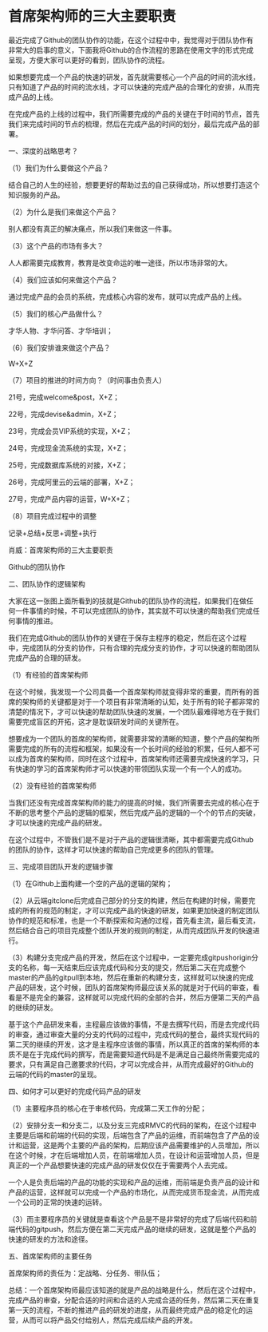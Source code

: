 # 首席架构师的三大主要职责

最近完成了Github的团队协作的功能，在这个过程中中，我觉得对于团队协作有非常大的启事的意义，下面我将Github的合作流程的思路在使用文字的形式完成呈现，方便大家可以更好的看到，团队协作的流程。

如果想要完成一个产品的快速的研发，首先就需要核心一个产品的时间的流水线，只有知道了产品的时间的流水线，才可以快速的完成产品的合理化的安排，从而完成产品的上线。

在完成产品的上线的过程中，我们所需要完成的产品的关键在于时间的节点，首先我们来完成时间的节点的梳理，然后在完成产品的时间的划分，最后完成产品的部署。

一、深度的战略思考？

（1）我们为什么要做这个产品？

结合自己的人生的经验，想要更好的帮助过去的自己获得成功，所以想要打造这个知识服务的产品。

（2）为什么是我们来做这个产品？

别人都没有真正的解决痛点，所以我们来做这一件事。

（3）这个产品的市场有多大？

人人都需要完成教育，教育是改变命运的唯一途径，所以市场非常的大。

（4）我们应该如何来做这个产品？

通过完成产品的会员的系统，完成核心内容的发布，就可以完成产品的上线。

（5）我们的核心产品做什么？

才华人物、才华问答、才华培训；

（6）我们安排谁来做这个产品？

W+X+Z

（7）项目的推进的时间方向？（时间事由负责人）

21号，完成welcome&amp;post，X+Z；

22号，完成devise&amp;admin，X+Z；

23号，完成会员VIP系统的实现，X+Z；

24号，完成现金流系统的实现，X+Z；

25号，完成数据库系统的对接，X+Z；

26号，完成阿里云的云端的部署，X+Z；

27号，完成产品内容的运营，W+X+Z；

（8）项目完成过程中的调整

记录+总结+反思+调整+执行

肖威：首席架构师的三大主要职责

Github的团队协作

二、团队协作的逻辑架构

大家在这一张图上面所看到的技就是Github的团队协作的流程，如果我们在做任何一件事情的时候，不可以完成团队的协作，其实就不可以快速的帮助我们完成任何事情的推进。

我们在完成Github的团队协作的关键在于保存主程序的稳定，然后在这个过程中，完成团队的分支的协作，只有合理的完成分支的协作，才可以快速的帮助团队完成产品的合理的研发。

（1）有经验的首席架构师

在这个时候，我发现一个公司具备一个首席架构师就变得非常的重要，而所有的首席的架构师的关键都是对于一个项目有非常清晰的认知，处于所有的轮子都非常的清楚的情况下，才可以快速的帮助团队快速的发展，一个团队最难得地方在于我们需要完成盲区的开拓，这才是耽误研发时间的关键所在。

想要成为一个团队的首席的架构师，就需要非常的清晰的知道，整个产品的架构所需要完成的所有的流程和框架，如果没有一个长时间的经验的积累，任何人都不可以成为首席的架构师，同时在这个过程中，首席架构师还需要完成快速的学习，只有快速的学习的首席架构师才可以快速的带领团队实现一个有一个人的成功。

（2）没有经验的首席架构师

当我们还没有完成首席架构师的能力的提高的时候，我们所需要去完成的核心在于不断的思考整个产品的逻辑的框架，然后完成产品的逻辑的一个个的节点的突破，才可以快速的完成产品的研发。

在这个过程中，不管我们是不是对于产品的逻辑很清晰，其中都需要完成Github的团队的协作，这样才可以快速的帮助自己完成更多的团队的管理。

三、完成项目团队开发的逻辑步骤

（1）在Github上面构建一个空的产品的逻辑的架构；

（2）从云端gitclone后完成自己部分的分支的构建，然后在构建的时候，需要完成的所有的规范的制定，才可以完成产品的快速的研发，如果更加快速的制定团队协作的规范和标准，也是一个不断探索和沟通的过程，首先看主流，最后看支流，然后结合自己的项目完成整个团队开发的规则的制定，从而完成团队开发的快速进行。

（3）构建分支完成产品的开发，然后在这个过程中，一定要完成gitpushorigin分支的名称，每一天结束后应该完成代码和分支的提交，然后第二天在完成整个master的产品的gitpull到本地，然后在重新的构建分支，这样就可以快速的完成产品的研发，这个时候，团队的首席架构师最应该关系的就是对于代码的审查，看看是不是完全的兼容，这样就可以完成代码的全部的合并，然后方便第二天的产品的继续的研发。

基于这个产品研发来看，主程最应该做的事情，不是去撰写代码，而是去完成代码的审查，通过审查大量的分支的代码的过程中，完成代码的整合，最终实现代码的第二天的继续的开发，这才是主程序应该做的事情，所以真正的首席的架构师的本质不是在于完成代码的撰写，而是需要知道代码是不是满足自己最终所需要完成的要求，只有满足自己邀要求的代码，才可以完成合并，从而完成最好的Github的云端的代码的master的呈现。

四、如何才可以更好的完成代码产品的研发

（1）主要程序员的核心在于审核代码，完成第二天工作的分配；

（2）安排分支一和分支二，以及分支三完成RMVC的代码的架构，在这个过程中主要是后端和前端的代码的实现，后端包含了产品的运维，而前端包含了产品的设计和运营，这是两个主要的产品的架构，后期应该产品需要维护的人员增加，所以在这个时候，才在后端增加人员，在前端增加人员，在设计和运营增加人员，但是真正的一个产品想要快速的完成产品的研发仅仅在于需要两个人去完成。

一个人是负责后端的产品的功能的实现和产品的运维，而前端是负责产品的设计和产品的运营，这样就可以完成一个产品的市场化，从而完成货币现金流，从而完成一个公司的正常的快速的运转。

（3）而主要程序员的关键就是查看这个产品是不是非常好的完成了后端代码和前端代码的gitpush，然后方便在第二天完成产品的继续的研发，这就是整个产品的快速的研发的方法和途径。

五、首席架构师的主要任务

首席架构师的责任为：定战略、分任务、带队伍；

总结：一个首席架构师最应该知道的就是产品的战略是什么，然后在这个过程中，完成产品的审查，分配合适的时间和合适的人完成合适的任务，然后第二天在重复第一天的流程，不断的推进产品的研发的进度，从而最终完成产品的稳定化的运营，从而可以将产品交付给别人，然后完成后续产品的开发。
